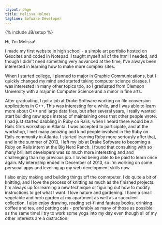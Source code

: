 ```yaml
---
layout: page
title: Melissa Holmes
tagline: Sofware Developer
---
```

{% include JB/setup %}

Hi, I'm Melissa!

I made my first website in high school - a simple art portfolio hosted on Geocites and coded in Notepad.  I taught 
myself all of the html I needed, and though I didn't need something very advanced at the time, I've always been 
interested in learning how to make more complex sites.

When I started college, I planned to major in Graphic Communications, but I quickly changed my mind and started 
taking computer science classes.  I was interested in many other topics too, so I graduated from Clemson University 
with a major in Computer Science and a minor in fine arts.

After graduating, I got a job at Drake Software working on file conversion applications in C++.  This was interesting
for a while, and I was able to learn more about C++ and large data files, but after several years, I really wanted
start building new apps instead of maintaining ones that other people wrote. I had just started dabbling in Ruby on Rails,
when I heard there would be a Rails Girls workshop in Atlanta.  I was accepted to participate, and at the workshop, I
met many amazing and kind people involved in the Ruby on Rails community in Atlanta.  I started learning Ruby more 
seriously after that, and in the summer of 2013, I left my job at Drake Software to becoming a Ruby on Rails intern at
the Big Nerd Ranch.  I found that consulting with so many brilliant developers was so much more interesting and 
and challenging than my previous job.  I loved being able to be paid to learn once again.  My internship ended in December
of 2013, so I'm working on some personal apps and leveling up my web development skills now. 

I also enjoy making and building things off the commputer.  I do quite a bit of knitting, and I love the
process of knitting as much as the finished projects.  I'm always up for learning a new technique or figuring
out how to modify instructions to get what I want.  I love nature and gardening. I have a small vegetable and herb garden 
at my apartment as well as a succulent collection.  I also enjoy drawing, reading sci-fi and fantasy books, drinking 
coffee and tea, and petting cats - preferably as many of those as possible as the same time!  I try to work some
yoga into my day even though all of my other interests are a distraction.
